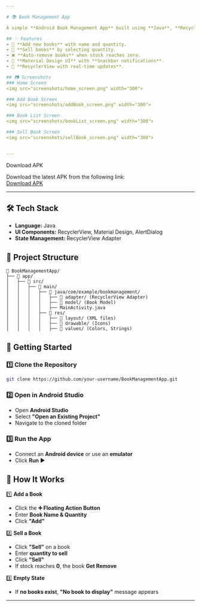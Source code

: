 ```yaml
---

# 📚 Book Management App

A simple **Android Book Management App** built using **Java**, **RecyclerView**, and **Material Design**. Users can **add, sell, and remove books**, with stock management and Snackbar notifications.

## ✨ Features
- 📖 **Add new books** with name and quantity.
- 🛒 **Sell books** by selecting quantity.
- ❌ **Auto-remove books** when stock reaches zero.
- 🎨 **Material Design UI** with **Snackbar notifications**.
- 🔄 **RecyclerView with real-time updates**.

## 📷 Screenshots
### Home Screen
<img src="screenshots/home_screen.png" width="300"> 

### Add Book Screen
<img src="screenshots/addBook_screen.png" width="300">  

### Book List Screen
<img src="screenshots/bookList_screen.png" width="300">  

### Sell Book Screen
<img src="screenshots/sellBook_screen.png" width="300">  


---
```

Download APK

Download the latest APK from the following link:  
[Download APK](apk/book_v1.apk)

---

## 🛠 Tech Stack
- **Language:** Java
- **UI Components:** RecyclerView, Material Design, AlertDialog
- **State Management:** RecyclerView Adapter

## 📂 Project Structure
```
📂 BookManagementApp/
├── 📂 app/
│   ├── 📂 src/
│   │   ├── 📂 main/
│   │   │   ├── 📂 java/com/example/bookmanagement/
│   │   │   │   ├── 📂 adapter/ (RecyclerView Adapter)
│   │   │   │   ├── 📂 model/ (Book Model)
│   │   │   │   ├── MainActivity.java
│   │   │   ├── 📂 res/
│   │   │   │   ├── 📂 layout/ (XML files)
│   │   │   │   ├── 📂 drawable/ (Icons)
│   │   │   │   ├── 📂 values/ (Colors, Strings)
```

## 🚀 Getting Started

### 1️⃣ Clone the Repository
```bash
git clone https://github.com/your-username/BookManagementApp.git
```

### 2️⃣ Open in Android Studio
- Open **Android Studio**
- Select **"Open an Existing Project"**
- Navigate to the cloned folder

### 3️⃣ Run the App
- Connect an **Android device** or use an **emulator**
- Click **Run ▶️**

## 📝 How It Works
1️⃣ **Add a Book**
- Click the **➕ Floating Action Button**
- Enter **Book Name & Quantity**
- Click **"Add"**

2️⃣ **Sell a Book**
- Click **"Sell"** on a book
- Enter **quantity to sell**
- Click **"Sell"**
- If stock reaches **0**, the book **Get Remove**

3️⃣ **Empty State**
- If **no books exist**, **"No book to display"** message appears

---
